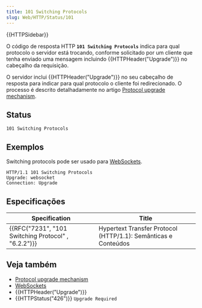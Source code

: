 ```yaml
---
title: 101 Switching Protocols
slug: Web/HTTP/Status/101
---
```


{{HTTPSidebar}}

O código de resposta HTTP **`101 Switching Protocols`** indica para qual protocolo o servidor está trocando, conforme solicitado por um cliente que tenha enviado uma mensagem incluindo {{HTTPHeader("Upgrade")}} no cabeçalho da requisição.

O servidor inclui {{HTTPHeader("Upgrade")}} no seu cabeçalho de resposta para indicar para qual protocolo o cliente foi redirecionado. O processo é descrito detalhadamente no artigo [Protocol upgrade mechanism](/pt-BR/docs/Web/HTTP/Protocol_upgrade_mechanism).

## Status

```
101 Switching Protocols
```

## Exemplos

Switching protocols pode ser usado para [WebSockets](/pt-BR/docs/Web/API/WebSockets_API).

```
HTTP/1.1 101 Switching Protocols
Upgrade: websocket
Connection: Upgrade
```

## Especificações

| Specification                                                        | Title                                                          |
| -------------------------------------------------------------------- | -------------------------------------------------------------- |
| {{RFC("7231", "101 Switching Protocol" , "6.2.2")}} | Hypertext Transfer Protocol (HTTP/1.1): Semânticas e Conteúdos |

## Veja também

- [Protocol upgrade mechanism](/pt-BR/docs/Web/HTTP/Protocol_upgrade_mechanism)
- [WebSockets](/pt-BR/docs/Web/API/WebSockets_API)
- {{HTTPHeader("Upgrade")}}
- {{HTTPStatus("426")}} `Upgrade Required`
